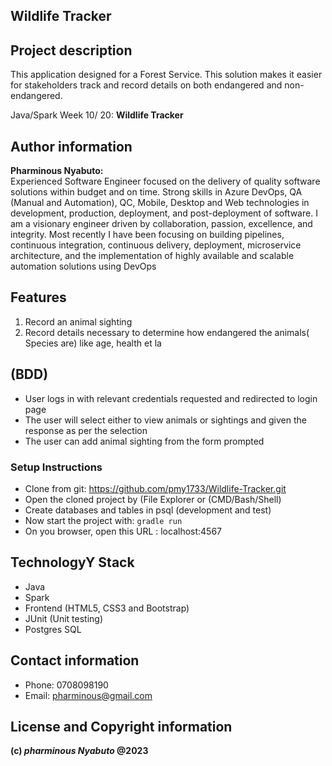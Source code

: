 ## Wildlife Tracker
## Project description
This application designed for a Forest Service.
This solution makes it easier for stakeholders track and record details on both endangered and non-endangered.

Java/Spark Week 10/ 20: **Wildlife Tracker**
## Author information
**Pharminous Nyabuto:**  
Experienced Software Engineer focused on the delivery of quality software solutions within budget and on time.
Strong skills in Azure DevOps, QA (Manual and Automation), QC, Mobile, Desktop and Web technologies in development, production, deployment, and post-deployment of software.
I am a visionary engineer driven by collaboration, passion, excellence, and integrity. 
Most recently I have been focusing on building pipelines, continuous integration, continuous delivery, deployment, microservice architecture, and the implementation of highly available and scalable automation solutions using DevOps

## Features
1. Record an animal sighting
2. Record details necessary to determine how endangered the animals( Species are) like age, health et la



##  (BDD)
* User logs in with relevant credentials requested and redirected to login page
* The user will select either to view animals or sightings and given the response as per the selection
* The user can add animal sighting from the form prompted


### Setup Instructions
* Clone from git: https://github.com/pmy1733/Wildlife-Tracker.git
* Open the cloned project by (File Explorer or (CMD/Bash/Shell)
* Create databases and tables in psql (development and test)
* Now start the project with:   `gradle run`
* On you browser, open this URL : localhost:4567

## TechnologyY Stack
* Java
* Spark
* Frontend (HTML5, CSS3 and Bootstrap)
* JUnit (Unit testing)
* Postgres SQL
## Contact information

* Phone: 0708098190
* Email: pharminous@gmail.com
## License and Copyright information
__(c) *pharminous Nyabuto*  @2023__